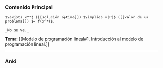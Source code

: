 ### Contenido Principal

```ad-proposition
$\exists x^*$ ([[solución óptima]]) $\implies v(P)$ ([[valor de un problema]]) $= f(x^*)$.
```

```ad-proof
_No se ve._
```

**Tema:** [[Modelo de programación lineal#1. Introducción al modelo de programación lineal.]]

---
### Anki
